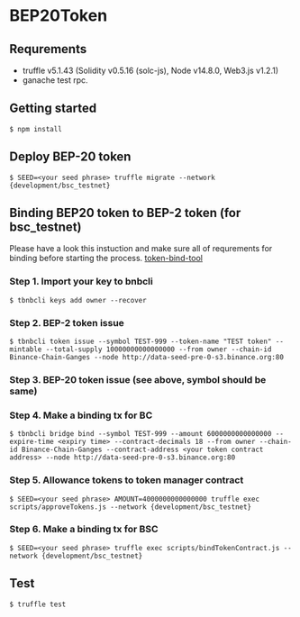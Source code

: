 # BEP20Token

## Requrements
- truffle v5.1.43 (Solidity v0.5.16 (solc-js), Node v14.8.0, Web3.js v1.2.1)
- ganache test rpc.

## Getting started
```
$ npm install 
```

## Deploy BEP-20 token
```
$ SEED=<your seed phrase> truffle migrate --network {development/bsc_testnet}
```
## Binding BEP20 token to BEP-2 token (for bsc_testnet)
Please have a look this instuction and make sure all of requrements for binding before starting the process. [token-bind-tool](https://github.com/binance-chain/token-bind-tool#bind-bep2-token-with-bep20-token)

### Step 1. Import your key to bnbcli
```
$ tbnbcli keys add owner --recover
```
### Step 2. BEP-2 token issue
```
$ tbnbcli token issue --symbol TEST-999 --token-name "TEST token" --mintable --total-supply 10000000000000000 --from owner --chain-id Binance-Chain-Ganges --node http://data-seed-pre-0-s3.binance.org:80
```
### Step 3. BEP-20 token issue (see above, symbol should be same)
### Step 4. Make a binding tx for BC 
```
$ tbnbcli bridge bind --symbol TEST-999 --amount 6000000000000000 --expire-time <expiry time> --contract-decimals 18 --from owner --chain-id Binance-Chain-Ganges --contract-address <your token contract address> --node http://data-seed-pre-0-s3.binance.org:80
```
### Step 5. Allowance tokens to token manager contract
```
$ SEED=<your seed phrase> AMOUNT=4000000000000000 truffle exec scripts/approveTokens.js --network {development/bsc_testnet} 
```
### Step 6. Make a binding tx for BSC
```
$ SEED=<your seed phrase> truffle exec scripts/bindTokenContract.js --network {development/bsc_testnet}
```
 
## Test
```
$ truffle test
```
